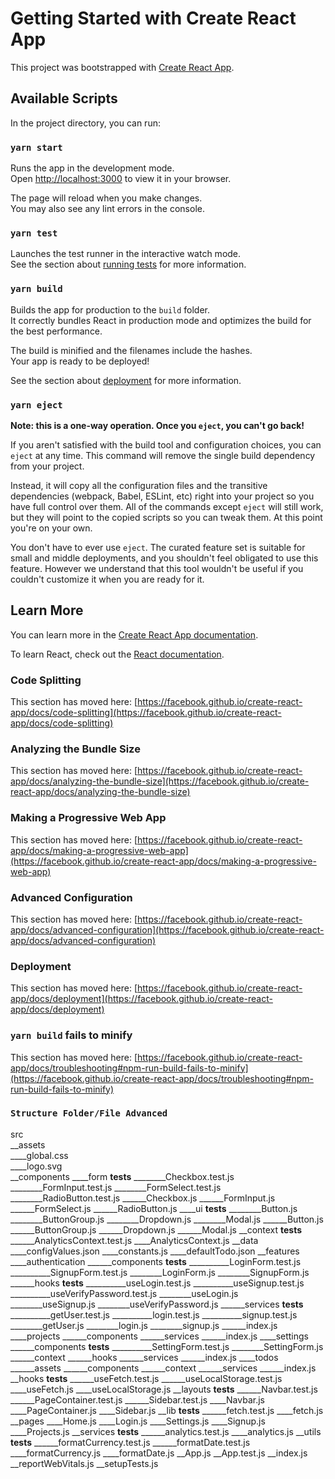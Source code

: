 # Getting Started with Create React App

This project was bootstrapped with [Create React App](https://github.com/facebook/create-react-app).

## Available Scripts

In the project directory, you can run:

### `yarn start`

Runs the app in the development mode.\
Open [http://localhost:3000](http://localhost:3000) to view it in your browser.

The page will reload when you make changes.\
You may also see any lint errors in the console.

### `yarn test`

Launches the test runner in the interactive watch mode.\
See the section about [running tests](https://facebook.github.io/create-react-app/docs/running-tests) for more information.

### `yarn build`

Builds the app for production to the `build` folder.\
It correctly bundles React in production mode and optimizes the build for the best performance.

The build is minified and the filenames include the hashes.\
Your app is ready to be deployed!

See the section about [deployment](https://facebook.github.io/create-react-app/docs/deployment) for more information.

### `yarn eject`

**Note: this is a one-way operation. Once you `eject`, you can't go back!**

If you aren't satisfied with the build tool and configuration choices, you can `eject` at any time. This command will remove the single build dependency from your project.

Instead, it will copy all the configuration files and the transitive dependencies (webpack, Babel, ESLint, etc) right into your project so you have full control over them. All of the commands except `eject` will still work, but they will point to the copied scripts so you can tweak them. At this point you're on your own.

You don't have to ever use `eject`. The curated feature set is suitable for small and middle deployments, and you shouldn't feel obligated to use this feature. However we understand that this tool wouldn't be useful if you couldn't customize it when you are ready for it.

## Learn More

You can learn more in the [Create React App documentation](https://facebook.github.io/create-react-app/docs/getting-started).

To learn React, check out the [React documentation](https://reactjs.org/).

### Code Splitting

This section has moved here: [https://facebook.github.io/create-react-app/docs/code-splitting](https://facebook.github.io/create-react-app/docs/code-splitting)

### Analyzing the Bundle Size

This section has moved here: [https://facebook.github.io/create-react-app/docs/analyzing-the-bundle-size](https://facebook.github.io/create-react-app/docs/analyzing-the-bundle-size)

### Making a Progressive Web App

This section has moved here: [https://facebook.github.io/create-react-app/docs/making-a-progressive-web-app](https://facebook.github.io/create-react-app/docs/making-a-progressive-web-app)

### Advanced Configuration

This section has moved here: [https://facebook.github.io/create-react-app/docs/advanced-configuration](https://facebook.github.io/create-react-app/docs/advanced-configuration)

### Deployment

This section has moved here: [https://facebook.github.io/create-react-app/docs/deployment](https://facebook.github.io/create-react-app/docs/deployment)

### `yarn build` fails to minify

This section has moved here: [https://facebook.github.io/create-react-app/docs/troubleshooting#npm-run-build-fails-to-minify](https://facebook.github.io/create-react-app/docs/troubleshooting#npm-run-build-fails-to-minify)

### `Structure Folder/File Advanced`
src\
__assets\
____global.css\
____logo.svg\
__components
____form
      __tests__
________Checkbox.test.js
________FormInput.test.js
________FormSelect.test.js
________RadioButton.test.js
______Checkbox.js
______FormInput.js
______FormSelect.js
______RadioButton.js
____ui
      __tests__
________Button.js
________ButtonGroup.js
________Dropdown.js
________Modal.js
______Button.js
______ButtonGroup.js
______Dropdown.js
______Modal.js
__context
    __tests__
______AnalyticsContext.test.js
____AnalyticsContext.js
__data
____configValues.json
____constants.js
____defaultTodo.json
__features
____authentication
______components
				__tests__
__________LoginForm.test.js
__________SignupForm.test.js
________LoginForm.js
________SignupForm.js
______hooks
				__tests__
__________useLogin.test.js
__________useSignup.test.js
__________useVerifyPassword.test.js
________useLogin.js
________useSignup.js
________useVerifyPassword.js
______services
				__tests__
__________getUser.test.js
__________login.test.js
__________signup.test.js
________getUser.js
________login.js
________signup.js
______index.js
____projects
______components
______services
______index.js
____settings
______components
				__tests__
__________SettingForm.test.js
________SettingForm.js
______context
______hooks
______services
______index.js
____todos
______assets
______components
______context
______services
______index.js
__hooks
    __tests__
______useFetch.test.js
______useLocalStorage.test.js
____useFetch.js
____useLocalStorage.js
__layouts
    __tests__
______Navbar.test.js
______PageContainer.test.js
______Sidebar.test.js
____Navbar.js
____PageContainer.js
____Sidebar.js
__lib
    __tests__
______fetch.test.js
____fetch.js
__pages
____Home.js
____Login.js
____Settings.js
____Signup.js
____Projects.js
__services
    __tests__
______analytics.test.js
____analytics.js
__utils
    __tests__
______formatCurrency.test.js
______formatDate.test.js
____formatCurrency.js
____formatDate.js
__App.js
__App.test.js
__index.js
__reportWebVitals.js
__setupTests.js